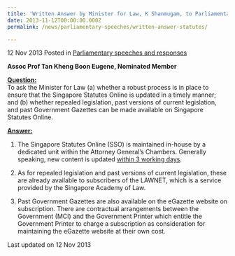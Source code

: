 ```yaml
---
title: 'Written Answer by Minister for Law, K Shanmugam, to Parliamentary Question on Singapore Statutes Online'
date: 2013-11-12T00:00:00.000Z
permalink: /news/parliamentary-speeches/written-answer-statutes/

---
```



12 Nov 2013 Posted in [Parliamentary speeches and responses](/news/parliamentary-speeches)

**Assoc Prof Tan Kheng Boon Eugene, Nominated Member**

**<u>Question:</u>**  
To ask the Minister for Law (a) whether a robust process is in place to ensure that the Singapore Statutes Online is updated in a timely manner; and (b) whether repealed legislation, past versions of current legislation, and past Government Gazettes can be made available on Singapore Statutes Online. 


**<u>Answer:</u>**    
1. The Singapore Statutes Online (SSO) is maintained in-house by a dedicated unit within the Attorney General’s Chambers. Generally speaking, new content is updated <u>within 3 working days</u>.

2. As for repealed legislation and past versions of current legislation, these are already available to subscribers of the LAWNET, which is a service provided by the Singapore Academy of Law.

3. Past Government Gazettes are also available on the eGazette website on subscription. There are contractual arrangements between the Government (MCI) and the Government Printer which entitle the Government Printer to charge a subscription as consideration for maintaining the eGazette website at their own cost.


<p class="right-side-updated">Last updated on 12 Nov 2013</p> 
